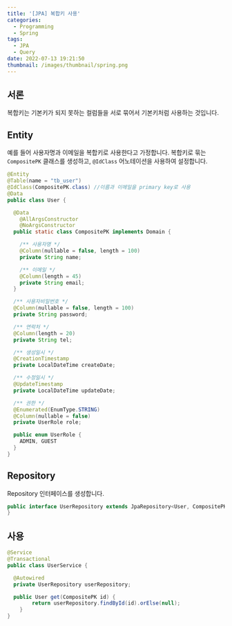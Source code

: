 ```yaml
---
title: '[JPA] 복합키 사용'
categories:
  - Programming
  - Spring
tags:
  - JPA
  - Query
date: 2022-07-13 19:21:50
thumbnail: /images/thumbnail/spring.png
---
```


## 서론

복합키는 기본키가 되지 못하는 컬럼들을 서로 묶어서 기본키처럼 사용하는 것입니다.

## Entity

예를 들어 사용자명과 이메일을 복합키로 사용한다고 가정합니다. 복합키로 묶는 `CompositePK` 클래스를 생성하고, `@IdClass` 어노테이션을 사용하여 설정합니다.

```java
@Entity
@Table(name = "tb_user")
@IdClass(CompositePK.class) //이름과 이메일을 primary key로 사용
@Data
public class User {

  @Data
	@AllArgsConstructor
	@NoArgsConstructor
  public static class CompositePK implements Domain {

    /** 사용자명 */
    @Column(nullable = false, length = 100)
    private String name;

    /** 이메일 */
    @Column(length = 45)
    private String email;
  }

  /** 사용자비밀번호 */
  @Column(nullable = false, length = 100)
  private String password;

  /** 연락처 */
  @Column(length = 20)
  private String tel;

  /** 생성일시 */
  @CreationTimestamp
  private LocalDateTime createDate;

  /** 수정일시 */
  @UpdateTimestamp
  private LocalDateTime updateDate;

  /** 권한 */
  @Enumerated(EnumType.STRING)
  @Column(nullable = false)
  private UserRole role;

  public enum UserRole {
    ADMIN, GUEST
  }
}
```

## Repository

Repository 인터페이스를 생성합니다.

```java
public interface UserRepository extends JpaRepository<User, CompositePK>  {
}
```

## 사용

```java
@Service
@Transactional
public class UserService {

  @Autowired
  private UserRepository userRepository;

  public User get(CompositePK id) {
		return userRepository.findById(id).orElse(null);
	}
}
```
